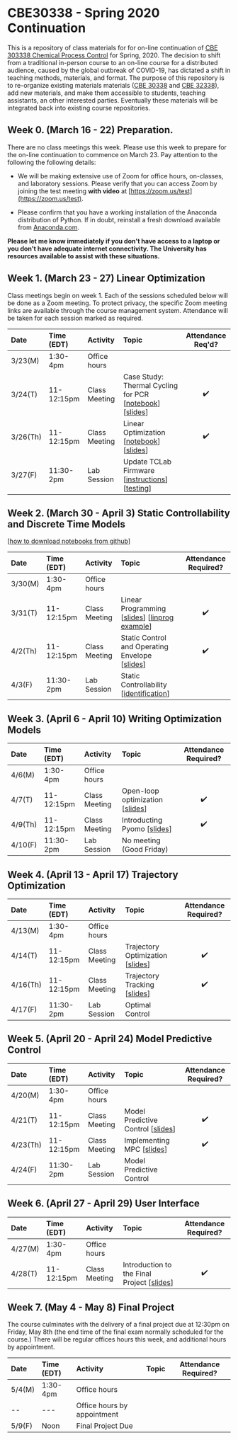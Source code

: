# CBE30338 - Spring 2020 Continuation

This is a repository of class materials for for on-line continuation of [CBE 303338 Chemical Process Control](http://jckantor.github.io/CBE30338/) for Spring, 2020. The decision to shift from a traditional in-person course to an on-line course for a distributed audience, caused by the global outbreak of COVID-19, has dictated a shift in teaching methods, materials, and format. The purpose of this repository is to re-organize existing materials materials ([CBE 30338](http://jckantor.github.io/CBE30338/) and [CBE 32338](https://jckantor.github.io/CBE32338/)), add new materials,  and make them accessible to students, teaching assistants, an other interested parties. Eventually these materials will be integrated back into existing course repositories.

## Week 0. (March 16 - 22) Preparation.

There are no class meetings this week. Please use this week to prepare for the on-line continuation to commence on March 23. Pay attention to the following the following details:

* We will be making extensive use of Zoom for office hours, on-classes, and laboratory sessions. Please verify that you can access Zoom by joining the test meeting **with video** at [https://zoom.us/test](https://zoom.us/test). 

* Please confirm that you have a working installation of the Anaconda distribution of Python. If in doubt, reinstall a fresh download available from [Anaconda.com](https://www.anaconda.com/).

**Please let me know immediately if you don't have access to a laptop or you don't have adequate internet connectivity. The University has resources available to assist with these situations.**

## Week 1. (March 23 - 27) Linear Optimization

Class meetings begin on week 1. Each of the sessions scheduled below will be done as a Zoom meeting. To protect privacy, the specific Zoom meeting links are available through the course management system. Attendance will be taken for each session marked as required.

| Date | Time (EDT) | Activity | Topic | Attendance Req'd? |
| :--  | :--  | :------  | :--- | :---: |
| 3/23(M) | 1:30-4pm | Office hours | | 
| 3/24(T) | 11-12:15pm | Class Meeting | Case Study: Thermal Cycling for PCR [[notebook](https://colab.research.google.com/drive/13jKfeyvHW8unSBQWTN_Fp6n0DTJEn1Q4)] [[slides](https://docs.google.com/presentation/d/1NLf1kCBUSg0uxEjTUSPpqtXvUJdSzgWupt7clZVAk0k/edit?usp=sharing)] | :heavy_check_mark:|
| 3/26(Th) | 11-12:15pm | Class Meeting | Linear Optimization [[notebook](https://github.com/jckantor/CBE30338/blob/master/notebooks/06.02-Linear-Production-Model.ipynb)] [[slides](https://docs.google.com/presentation/d/1EaDfchk8Qhjl-NovE8CLofdHOu7Qou7pRzFxHs4iAUc/edit?usp=sharing)] | :heavy_check_mark: |
| 3/27(F) | 11:30-2pm | Lab Session | Update TCLab Firmware [[instructions](https://github.com/jckantor/CBE30338-Sp2020/blob/master/notebooks/Update-TCLab-Firmware.md)] [[testing](https://github.com/jckantor/CBE30338-Sp2020/blob/master/notebooks/02.00-Testing-your-TCLab.ipynb)] |

## Week 2. (March 30 - April 3) Static Controllability and Discrete Time Models

[[how to download notebooks from github](https://notredame.hosted.panopto.com/Panopto/Pages/Viewer.aspx?id=9b74ad8d-4dcc-43f6-85ff-ab8f014b338b)]

| Date | Time (EDT) | Activity | Topic | Attendance Required? |
| :--  | :--  | :------  | :--- | :---: |
| 3/30(M) | 1:30-4pm | Office hours | | 
| 3/31(T) | 11-12:15pm | Class Meeting | Linear Programming [[slides](https://docs.google.com/presentation/d/1iBKhN-svpNa--ToTKeZRBmCsQKT3gL8FH2kKrmN1yzI/edit?usp=sharing)] [[linprog example](https://colab.research.google.com/drive/12wZ9691OY8jN5H5FM-hWTMPuCmxw7xDm)] | :heavy_check_mark:|
| 4/2(Th) | 11-12:15pm | Class Meeting | Static Control and Operating Envelope [[slides](https://docs.google.com/presentation/d/1OJHFq7SEySG4bHJs43eIf8F7za99ofEiiRVdpOAyZWk/edit?usp=sharing)] | :heavy_check_mark: |
| 4/3(F) | 11:30-2pm | Lab Session | Static Controllability [[identification](https://github.com/jckantor/CBE30338-Sp2020/blob/master/notebooks/04.00-Model-Identification.ipynb)] |

## Week 3. (April 6 - April 10) Writing Optimization Models

| Date | Time (EDT) | Activity | Topic | Attendance Required? |
| :--  | :--  | :------  | :--- | :---: |
| 4/6(M) | 1:30-4pm | Office hours | | 
| 4/7(T) | 11-12:15pm | Class Meeting | Open-loop optimization [[slides](https://docs.google.com/presentation/d/1EL_0QSxPVOH_qSkYqLZLV-kZPiUCyXrP-Zw8uDj8IeM/edit?usp=sharing)]  | :heavy_check_mark:|
| 4/9(Th) | 11-12:15pm | Class Meeting | Introducting Pyomo [[slides](https://docs.google.com/presentation/d/1YRfomRa8RkKag8GIVD0WFM0MZ4sYFrJdVkUU-onUQXE/edit?usp=sharing)] | :heavy_check_mark: |
| 4/10(F) | 11:30-2pm | Lab Session | No meeting (Good Friday) |

## Week 4. (April 13 - April 17) Trajectory Optimization

| Date | Time (EDT) | Activity | Topic | Attendance Required? |
| :--  | :--  | :------  | :--- | :---: |
| 4/13(M) | 1:30-4pm | Office hours | | 
| 4/14(T) | 11-12:15pm | Class Meeting | Trajectory Optimization [[slides](https://docs.google.com/presentation/d/14ZtjUxRk7U5jBrvEFLSgWcveC0R_6wdPjvHTFoIgDC8/edit?usp=sharing)] | :heavy_check_mark:|
| 4/16(Th) | 11-12:15pm | Class Meeting | Trajectory Tracking [[slides](https://docs.google.com/presentation/d/1yfBlc-DCOx0bm4aPDpDAnAubQa1Lo28u123t1u_TvHs/edit?usp=sharing)] | :heavy_check_mark: |
| 4/17(F) | 11:30-2pm | Lab Session | Optimal Control |

## Week 5. (April 20 - April 24) Model Predictive Control

| Date | Time (EDT) | Activity | Topic | Attendance Required? |
| :--  | :--  | :------  | :--- | :---: |
| 4/20(M) | 1:30-4pm | Office hours | | 
| 4/21(T) | 11-12:15pm | Class Meeting | Model Predictive Control [[slides](https://docs.google.com/presentation/d/1eu7CtBDZvB0R8fm45XFrucFKGMygGsnrxMJ8f7iHLLY/edit?usp=sharing)] | :heavy_check_mark:|
| 4/23(Th) | 11-12:15pm | Class Meeting | Implementing MPC [[slides](https://docs.google.com/presentation/d/1V1G3Ha7DFEX52xcxhzb38AVX8vDyz5oJqH-37YHmLuw/edit?usp=sharing)] | :heavy_check_mark: |
| 4/24(F) | 11:30-2pm | Lab Session | Model Predictive Control |

## Week 6. (April 27 - April 29) User Interface

| Date | Time (EDT) | Activity | Topic | Attendance Required? |
| :--  | :--  | :------  | :--- | :---: |
| 4/27(M) | 1:30-4pm | Office hours | | 
| 4/28(T) | 11-12:15pm | Class Meeting | Introduction to the Final Project [[slides](https://docs.google.com/presentation/d/1K-2D0-JO755doMRzeDfQYSUm0vNrSvexvI5c58ejBIo/edit?usp=sharing)] | :heavy_check_mark:|


## Week 7. (May 4 - May 8) Final Project

The course culminates with the delivery of a final project due at 12:30pm on Friday, May 8th (the end time of the final exam normally scheduled for the course.) There will be regular offices hours this week, and additional hours by appointment.

| Date | Time (EDT) | Activity | Topic | Attendance Required? |
| :--  | :--  | :------  | :--- | :---: |
| 5/4(M) | 1:30-4pm | Office hours | |
| -- | --- | Office hours by appointment |
| 5/9(F) | Noon | Final Project Due | |

